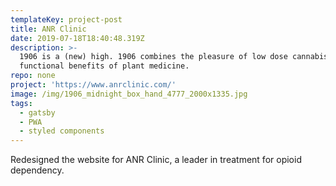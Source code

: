 ```yaml
---
templateKey: project-post
title: ANR Clinic
date: 2019-07-18T18:40:48.319Z
description: >-
  1906 is a (new) high. 1906 combines the pleasure of low dose cannabis with the
  functional benefits of plant medicine.
repo: none
project: 'https://www.anrclinic.com/'
image: /img/1906_midnight_box_hand_4777_2000x1335.jpg
tags:
  - gatsby
  - PWA
  - styled components
---
```

Redesigned the website for ANR Clinic, a leader in treatment for opioid dependency.

 

